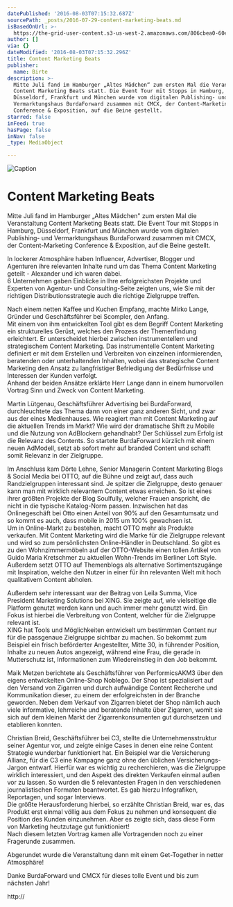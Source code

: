 ```yaml
---
datePublished: '2016-08-03T07:15:32.687Z'
sourcePath: _posts/2016-07-29-content-marketing-beats.md
isBasedOnUrl: >-
  https://the-grid-user-content.s3-us-west-2.amazonaws.com/806cbea0-60e3-4aed-a4cd-fdc20cbeb9d3.jpg
author: []
via: {}
dateModified: '2016-08-03T07:15:32.296Z'
title: Content Marketing Beats
publisher:
  name: Birte
description: >-
  Mitte Juli fand im Hamburger „Altes Mädchen“ zum ersten Mal die Veranstaltung
  Content Marketing Beats statt. Die Event Tour mit Stopps in Hamburg,
  Düsseldorf, Frankfurt und München wurde vom digitalen Publishing- und
  Vermarktungshaus BurdaForward zusammen mit CMCX, der Content-Marketing
  Conference & Exposition, auf die Beine gestellt.
starred: false
inFeed: true
hasPage: false
inNav: false
_type: MediaObject

---
```

![Caption](https://the-grid-user-content.s3-us-west-2.amazonaws.com/806cbea0-60e3-4aed-a4cd-fdc20cbeb9d3.jpg)

# Content Marketing Beats

Mitte Juli fand im Hamburger „Altes Mädchen" zum ersten Mal die Veranstaltung Content Marketing Beats statt. Die Event Tour mit Stopps in Hamburg, Düsseldorf, Frankfurt und München wurde vom digitalen Publishing- und Vermarktungshaus BurdaForward zusammen mit CMCX, der Content-Marketing Conference & Exposition, auf die Beine gestellt.

In lockerer Atmosphäre haben Influencer, Advertiser, Blogger und Agenturen ihre relevanten Inhalte rund um das Thema Content Marketing geteilt - Alexander und ich waren dabei.   
6 Unternehmen gaben Einblicke in Ihre erfolgreichsten Projekte und Experten von Agentur- und Consulting-Seite zeigten uns, wie Sie mit der richtigen Distributionsstrategie auch die richtige Zielgruppe treffen.

Nach einem netten Kaffee und Kuchen Empfang, machte Mirko Lange, Gründer und Geschäftsführer bei Scompler, den Anfang.   
Mit einem von ihm entwickelten Tool gibt es dem Begriff Content Marketing ein strukturelles Gerüst, welches den Prozess der Themenfindung erleichtert. Er unterscheidet hierbei zwischen instrumentellem und strategischem Content Marketing. Das instrumentelle Content Marketing definiert er mit dem Erstellen und Verbreiten von einzelnen informierenden, beratenden oder unterhaltenden Inhalten, wobei das strategische Content Marketing den Ansatz zu langfristiger Befriedigung der Bedürfnisse und Interessen der Kunden verfolgt.   
Anhand der beiden Ansätze erklärte Herr Lange dann in einem humorvollen Vortrag Sinn und Zweck von Content Marketing.

Martin Lütgenau, Geschäftsführer Advertising bei BurdaForward, durchleuchtete das Thema dann von einer ganz anderen Sicht, und zwar aus der eines Medienhauses. Wie reagiert man mit Content Marketing auf die aktuellen Trends im Markt? Wie wird der dramatische Shift zu Mobile und die Nutzung von AdBlockern gehandhabt? Der Schlüssel zum Erfolg ist die Relevanz des Contents. So startete BurdaForward kürzlich mit einem neuen AdModell, setzt ab sofort mehr auf branded Content und schafft somit Relevanz in der Zielgruppe.

Im Anschluss kam Dörte Lehne, Senior Managerin Content Marketing Blogs & Social Media bei OTTO, auf die Bühne und zeigt auf, dass auch Randzielgruppen interessant sind. Je spitzer die Zielgruppe, desto genauer kann man mit wirklich relevantem Content etwas erreichen. So ist eines ihrer größten Projekte der Blog Soulfully, welcher Frauen anspricht, die nicht in die typische Katalog-Norm passen. Inzwischen hat das Onlinegeschäft bei Otto einen Anteil von 90% auf den Gesamtumsatz und so kommt es auch, dass mobile in 2015 um 100% gewachsen ist.   
Um in Online-Markt zu bestehen, macht OTTO mehr als Produkte verkaufen. Mit Content Marketing wird die Marke für die Zielgruppe relevant und wird so zum persönlichsten Online-Händler in Deutschland. So gibt es zu den Wohnzimmermöbeln auf der OTTO-Website einen tollen Artikel von Guido Maria Kretschmer zu aktuellen Wohn-Trends im Berliner Loft Style. Außerdem setzt OTTO auf Themenblogs als alternative Sortimentszugänge mit Inspiration, welche den Nutzer in einer für ihn relevanten Welt mit hoch qualitativem Content abholen.

Außerdem sehr interessant war der Beitrag von Leila Summa, Vice President Marketing Solutions bei XING. Sie zeigte auf, wie vielseitige die Platform genutzt werden kann und auch immer mehr genutzt wird. Ein Fokus ist hierbei die Verbreitung von Content, welcher für die Zielgruppe relevant ist.   
XING hat Tools und Möglichkeiten entwickelt um bestimmten Content nur für die passgenaue Zielgruppe sichtbar zu machen. So bekommt zum Beispiel ein frisch beförderter Angestellter, Mitte 30, in führender Position, Inhalte zu neuen Autos angezeigt, während eine Frau, die gerade in Mutterschutz ist, Informationen zum Wiedereinstieg in den Job bekommt.

Maik Metzen berichtete als Geschäftsführer von PerformicsAKM3 über den eigens entwickelten Online-Shop Noblego. Der Shop ist spezialisiert auf den Versand von Zigarren und durch aufwändige Content Recherche und Kommunikation dieser, zu einem der erfolgreichsten in der Branche geworden. Neben dem Verkauf von Zigarren bietet der Shop nämlich auch viele informative, lehrreiche und beratende Inhalte über Zigarren, womit sie sich auf dem kleinen Markt der Zigarrenkonsumenten gut durchsetzen und etablieren konnten.

Christian Breid, Geschäftsführer bei C3, stellte die Unternehmensstruktur seiner Agentur vor, und zeigte einige Cases in denen eine reine Content Strategie wunderbar funktioniert hat. Ein Beispiel war die Versicherung Allianz, für die C3 eine Kampagne ganz ohne den üblichen Versicherungs-Jargon entwarf. Hierfür war es wichtig zu recherchieren, was die Zielgruppe wirklich interessiert, und den Aspekt des direkten Verkaufen einmal außen vor zu lassen. So wurden die 5 relevantesten Fragen in den verschiedenen journalistischen Formaten beantwortet. Es gab hierzu Infografiken, Reportagen, und sogar Interviews.   
Die größte Herausforderung hierbei, so erzählte Christian Breid, war es, das Produkt erst einmal völlig aus dem Fokus zu nehmen und konsequent die Position des Kunden einzunehmen. Aber es zeigte sich, dass diese Form von Marketing heutzutage gut funktioniert!   
Nach diesem letzten Vortrag kamen alle Vortragenden noch zu einer Fragerunde zusammen.

Abgerundet wurde die Veranstaltung dann mit einem Get-Together in netter Atmosphäre!

Danke BurdaForward und CMCX für dieses tolle Event und bis zum nächsten Jahr!

http://